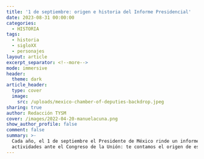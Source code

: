 ```yaml
---
title: '1 de septiembre: origen e historia del Informe Presidencial'
date: 2023-08-31 00:00:00
categories:
  - HISTORIA
tags:
  - historia
  - sigloXX
  - personajes
layout: article
excerpt_separator: <!--more-->
mode: immersive
header:
  theme: dark
article_header:
  type: cover
  image:
    src: /uploads/mexico-chamber-of-deputies-backdrop.jpeg
sharing: true
author: Redacción TYSM
cover: /images/2022-04-20-manuelacuna.png
show_author_profile: false
comment: false
summary: >-
  Cada año, el 1 de septiembre el Presidente de México rinde un informe de
  actividades ante el Congreso de la Unión: te contamos el origen de esto…
---
```

